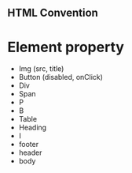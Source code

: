 ## HTML Convention

# Element property
- Img (src, title)
- Button (disabled, onClick)
- Div
- Span
- P
- B
- Table
- Heading
- I
- footer
- header
- body
